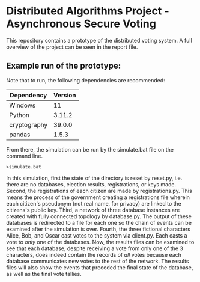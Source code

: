 # Distributed Algorithms Project - Asynchronous Secure Voting

This repository contains a prototype of the distributed voting system. A full overview of the project can be seen in the report file.

## Example run of the prototype:

Note that to run, the following dependencies are recommended:

| Dependency | Version |
|-----|---------|
| Windows | 11 |
| Python | 3.11.2 |   
| cryptography | 39.0.0 |
| pandas | 1.5.3 |

From there, the simulation can be run by the simulate.bat file on the command line.

`>simulate.bat`

In this simulation, first the state of the directory is reset by reset.py, i.e. there are no databases, election results, registrations, or keys made.
Second, the registrations of each citizen are made by registrations.py. This means the process of the government creating a registrations file wherein each citizen's
pseudonym (not real name, for privacy) are linked to the citizens's public key. Third, a network of three database instances are created with fully
connected topology by database.py. The output of these databases is redirected to a file for each one so the chain of events can be examined after the simulation
is over. Fourth, the three fictional characters Alice, Bob, and Oscar cast votes to the system via client.py. Each casts a vote to *only* one of the databases.
Now, the results files can be examined to see that each database, despite receiving a vote from only one of the 3 characters,
does indeed contain the records of *all* votes because each database communicates new votes to the rest of the network. The results files will also
show the events that preceded the final state of the database, as well as the final vote tallies.